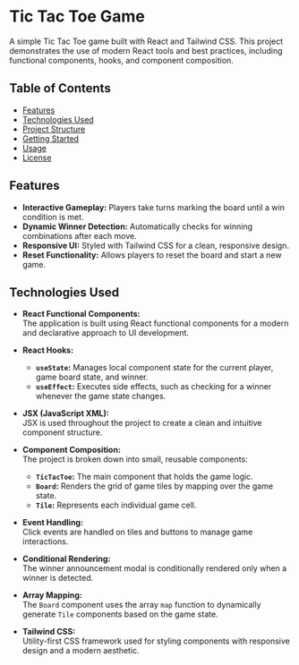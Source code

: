 # Tic Tac Toe Game

A simple Tic Tac Toe game built with React and Tailwind CSS. This project demonstrates the use of modern React tools and best practices, including functional components, hooks, and component composition.

## Table of Contents

- [Features](#features)
- [Technologies Used](#technologies-used)
- [Project Structure](#project-structure)
- [Getting Started](#getting-started)
- [Usage](#usage)
- [License](#license)

## Features

- **Interactive Gameplay:** Players take turns marking the board until a win condition is met.
- **Dynamic Winner Detection:** Automatically checks for winning combinations after each move.
- **Responsive UI:** Styled with Tailwind CSS for a clean, responsive design.
- **Reset Functionality:** Allows players to reset the board and start a new game.

## Technologies Used

- **React Functional Components:**  
  The application is built using React functional components for a modern and declarative approach to UI development.

- **React Hooks:**

  - **`useState`:** Manages local component state for the current player, game board state, and winner.
  - **`useEffect`:** Executes side effects, such as checking for a winner whenever the game state changes.

- **JSX (JavaScript XML):**  
  JSX is used throughout the project to create a clean and intuitive component structure.

- **Component Composition:**  
  The project is broken down into small, reusable components:

  - **`TicTacToe`:** The main component that holds the game logic.
  - **`Board`:** Renders the grid of game tiles by mapping over the game state.
  - **`Tile`:** Represents each individual game cell.

- **Event Handling:**  
  Click events are handled on tiles and buttons to manage game interactions.

- **Conditional Rendering:**  
  The winner announcement modal is conditionally rendered only when a winner is detected.

- **Array Mapping:**  
  The `Board` component uses the array `map` function to dynamically generate `Tile` components based on the game state.

- **Tailwind CSS:**  
  Utility-first CSS framework used for styling components with responsive design and a modern aesthetic.
